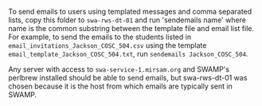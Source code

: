 
To send emails to users using templated messages and comma separated lists,
copy this folder to `swa-rws-dt-01` and run 'sendemails name' where name is the
common substring between the template file and email list file. For example, to
send the emails to the students listed in
`email_invitations_Jackson_COSC_504.csv` using the template
`email_template_Jackson_COSC_504.txt`, run `sendemails Jackson_COSC_504`.

Any server with access to `swa-service-1.mirsam.org` and SWAMP's perlbrew
installed should be able to send emails, but swa-rws-dt-01 was chosen because
it is the host from which emails are typically sent in SWAMP.
